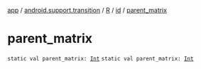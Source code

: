 [app](../../../index.md) / [android.support.transition](../../index.md) / [R](../index.md) / [id](index.md) / [parent_matrix](.)

# parent_matrix

`static val parent_matrix: `[`Int`](https://kotlinlang.org/api/latest/jvm/stdlib/kotlin/-int/index.html)
`static val parent_matrix: `[`Int`](https://kotlinlang.org/api/latest/jvm/stdlib/kotlin/-int/index.html)